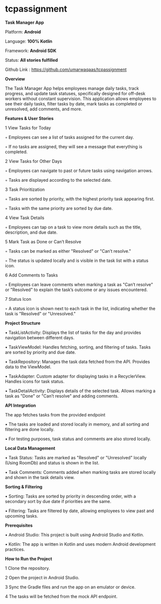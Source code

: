 # tcpassignment

**Task Manager App**

Platform: **Android**

Language: **100% Kotlin**

Framework: **Android SDK**

Status: **All stories fulfilled**

Github Link : https://github.com/umarwaqaas/tcpassignment


**Overview**

The Task Manager App helps employees manage daily tasks, track progress, and update task statuses, specifically designed for off-desk workers without constant supervision. This application allows employees to see their daily tasks, filter tasks by date, mark tasks as completed or unresolved, add comments, and more.

**Features & User Stories**

1	View Tasks for Today

◦	Employees can see a list of tasks assigned for the current day.

◦	If no tasks are assigned, they will see a message that everything is completed.


2	View Tasks for Other Days

◦	Employees can navigate to past or future tasks using navigation arrows.

◦	Tasks are displayed according to the selected date.


3	Task Prioritization

◦	Tasks are sorted by priority, with the highest priority task appearing first.

◦	Tasks with the same priority are sorted by due date.


4	View Task Details

◦	Employees can tap on a task to view more details such as the title, description, and due date.


5	Mark Task as Done or Can’t Resolve

◦	Tasks can be marked as either "Resolved" or "Can’t resolve."

◦	The status is updated locally and is visible in the task list with a status icon.


6	Add Comments to Tasks

◦	Employees can leave comments when marking a task as "Can’t resolve" or "Resolved" to explain the task’s outcome or any issues encountered.


7	Status Icon

◦	A status icon is shown next to each task in the list, indicating whether the task is "Resolved" or "Unresolved."


**Project Structure**

•	TaskListActivity: Displays the list of tasks for the day and provides navigation between different days.

•	TaskViewModel: Handles fetching, sorting, and filtering of tasks. Tasks are sorted by priority and due date.

•	TaskRepository: Manages the task data fetched from the API. Provides data to the ViewModel.

•	TaskAdapter: Custom adapter for displaying tasks in a RecyclerView. Handles icons for task status.

•	TaskDetailActivity: Displays details of the selected task. Allows marking a task as "Done" or "Can’t resolve" and adding comments.


**API Integration**

The app fetches tasks from the provided endpoint

•	The tasks are loaded and stored locally in memory, and all sorting and filtering are done locally.

•	For testing purposes, task status and comments are also stored locally.


**Local Data Management**

•	Task Status: Tasks are marked as "Resolved" or "Unresolved" locally (Using RoomDb) and status is shown in the list.

•	Task Comments: Comments added when marking tasks are stored locally and shown in the task details view.


**Sorting & Filtering**

•	Sorting: Tasks are sorted by priority in descending order, with a secondary sort by due date if priorities are the same.

•	Filtering: Tasks are filtered by date, allowing employees to view past and upcoming tasks.


**Prerequisites**

•	Android Studio: This project is built using Android Studio and Kotlin.

•	Kotlin: The app is written in Kotlin and uses modern Android development practices.

**How to Run the Project**

1	Clone the repository.

2	Open the project in Android Studio.

3	Sync the Gradle files and run the app on an emulator or device.

4	The tasks will be fetched from the mock API endpoint.




